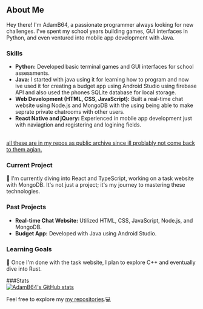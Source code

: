 ## About Me

Hey there! I'm AdamB64, a passionate programmer always looking for new challenges. I've spent my school years building games, GUI interfaces in Python, and even ventured into mobile app development with Java.

### Skills

- **Python:** Developed basic terminal games and GUI interfaces for school assessments.<br>
- **Java:** I started with java using it for learning how to program and now ive used it for creating a budget app using Android Studio using firebase API and also used the phones SQLite database for local storage.<br>
- **Web Development (HTML, CSS, JavaScript):** Built a real-time chat website using Node.js and MongoDB with the using being able to make seprate private chatrooms with other users.<br>
- **React Native and jQuery:** Experienced in mobile app development just with naviagtion and registering and logining fields.<br>
<br>
<ins>all these are in my repos as public archive since ill problably not come back to them agian.</ins>

### Current Project

🌱 I'm currently diving into React and TypeScript, working on a task website with MongoDB. It's not just a project; it's my journey to mastering these technologies.

### Past Projects

- **Real-time Chat Website:** Utilized HTML, CSS, JavaScript, Node.js, and MongoDB.
- **Budget App:** Developed with Java using Android Studio.

### Learning Goals

🔭 Once I'm done with the task website, I plan to explore C++ and eventually dive into Rust.

###Stats<br>
[![AdamB64's GitHub stats](https://github-readme-stats.vercel.app/api?username=AdamB64)](https://github.com/anuraghazra/github-readme-stats)

Feel free to explore my [my repositories](https://github.com/AdamB64?tab=repositories).💻
